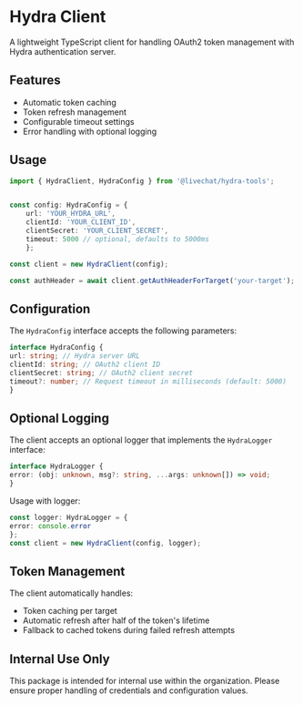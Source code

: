 # Hydra Client

A lightweight TypeScript client for handling OAuth2 token management with Hydra authentication server.

## Features

- Automatic token caching
- Token refresh management
- Configurable timeout settings
- Error handling with optional logging

## Usage
``` typescript
import { HydraClient, HydraConfig } from '@livechat/hydra-tools';


const config: HydraConfig = {
    url: 'YOUR_HYDRA_URL',
    clientId: 'YOUR_CLIENT_ID',
    clientSecret: 'YOUR_CLIENT_SECRET',
    timeout: 5000 // optional, defaults to 5000ms
    };

const client = new HydraClient(config);

const authHeader = await client.getAuthHeaderForTarget('your-target');
```


## Configuration

The `HydraConfig` interface accepts the following parameters:


``` typescript 
interface HydraConfig {
url: string; // Hydra server URL
clientId: string; // OAuth2 client ID
clientSecret: string; // OAuth2 client secret
timeout?: number; // Request timeout in milliseconds (default: 5000)
}
```


## Optional Logging

The client accepts an optional logger that implements the `HydraLogger` interface:

``` typescript
interface HydraLogger {
error: (obj: unknown, msg?: string, ...args: unknown[]) => void;
}
```
Usage with logger:

```typescript
const logger: HydraLogger = {
error: console.error
};
const client = new HydraClient(config, logger);
```

## Token Management

The client automatically handles:
- Token caching per target
- Automatic refresh after half of the token's lifetime
- Fallback to cached tokens during failed refresh attempts

## Internal Use Only

This package is intended for internal use within the organization. Please ensure proper handling of credentials and configuration values.